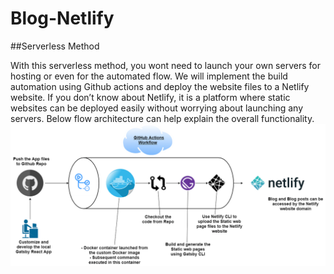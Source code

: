 # Blog-Netlify
##Serverless Method

With this serverless method, you wont need to launch your own servers for hosting or even for the automated flow. We will implement the build automation using Github actions and deploy the website files to a Netlify website. If you don’t know about Netlify, it is a platform where static websites can be deployed easily without worrying about launching any servers. Below flow architecture can help explain the overall functionality. 
![View Index](image.png) 